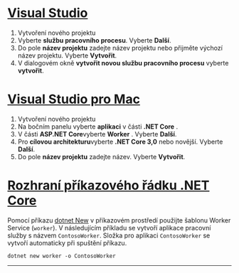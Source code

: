 # <a name="visual-studio"></a>[Visual Studio](#tab/visual-studio)

1. Vytvoření nového projektu
1. Vyberte **službu pracovního procesu**. Vyberte **Další**.
1. Do pole **název projektu** zadejte název projektu nebo přijměte výchozí název projektu. Vyberte **Vytvořit**.
1. V dialogovém okně **vytvořit novou službu pracovního procesu** vyberte **vytvořit**.

# <a name="visual-studio-for-mac"></a>[Visual Studio pro Mac](#tab/visual-studio-mac)

1. Vytvoření nového projektu
1. Na bočním panelu vyberte **aplikaci** v části **.NET Core** .
1. V části **ASP.NET Core**vyberte **Worker** . Vyberte **Další**.
1. Pro **cílovou architekturu**vyberte **.NET Core 3,0** nebo novější. Vyberte **Další**.
1. Do pole **název projektu** zadejte název. Vyberte **Vytvořit**.

# <a name="net-core-cli"></a>[Rozhraní příkazového řádku .NET Core](#tab/netcore-cli)

Pomocí příkazu [dotnet New](/dotnet/core/tools/dotnet-new) v příkazovém prostředí použijte šablonu Worker Service (`worker`). V následujícím příkladu se vytvoří aplikace pracovní služby s názvem `ContosoWorker`. Složka pro aplikaci `ContosoWorker` se vytvoří automaticky při spuštění příkazu.

```dotnetcli
dotnet new worker -o ContosoWorker
```

---

